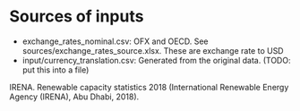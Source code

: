 # Sources of inputs

- exchange_rates_nominal.csv: OFX and OECD. See sources/exchange_rates_source.xlsx. These are exchange rate to USD
- input/currency_translation.csv: Generated from the original data. (TODO: put this into a file)


IRENA. Renewable capacity statistics 2018 (International Renewable Energy Agency (IRENA), Abu Dhabi, 2018).

